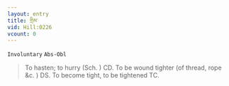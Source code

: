 ```yaml
---
layout: entry
title: གྲིམ་
vid: Hill:0226
vcount: 0
---
```

`Involuntary` `Abs-Obl`
> To hasten; to hurry (Sch\.
) CD\.
 To be wound tighter (of thread, rope &c\.
) DS\.
To become tight, to be tightened TC\.

